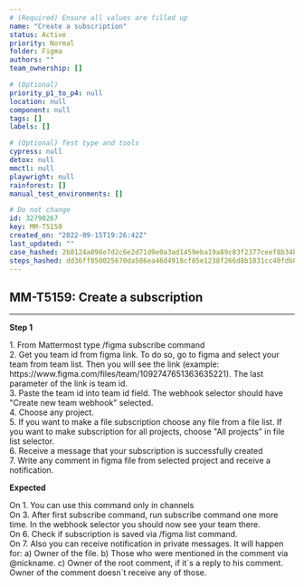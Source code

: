 ```yaml
---
# (Required) Ensure all values are filled up
name: "Create a subscription"
status: Active
priority: Normal
folder: Figma
authors: ""
team_ownership: []

# (Optional)
priority_p1_to_p4: null
location: null
component: null
tags: []
labels: []

# (Optional) Test type and tools
cypress: null
detox: null
mmctl: null
playwright: null
rainforest: []
manual_test_environments: []

# Do not change
id: 32798267
key: MM-T5159
created_on: "2022-09-15T19:26:42Z"
last_updated: ""
case_hashed: 2b8124a898e7d2c6e2d71d9e0a3ad1459eba19a89c83f2377ceef8b34bec6b3b1da940d078e048ff2a39de007d1044ba
steps_hashed: dd36ff050025670da586ea46d4918cf85e1238f266d8b1831cc40fdb89e35fafa1ac9fd596fc2b3dc3fc4856dab57392
---
```


<!-- (Auto-generated) Based on frontmatter's "key" and "name" -->

## MM-T5159: Create a subscription

---

**Step 1**

1\. From Mattermost type /figma subscribe command\
2\. Get you team id from figma link. To do so, go to figma and select your team from team list. Then you will see the link (example: https\://www\.figma.com/files/team/1092747651363635221). The last parameter of the link is team id.\
3\. Paste the team id into team id field. The webhook selector should have "Create new team webhook" selected.\
4\. Choose any project.\
5\. If you want to make a file subscription choose any file from a file list. If you want to make subscription for all projects, choose "All projects" in file list selector.\
6\. Receive a message that your subscription is successfully created\
7\. Write any comment in figma file from selected project and receive a notification.

**Expected**

On 1. You can use this command only in channels\
On 3. After first subscribe command, run subscribe command one more time. In the webhook selector you should now see your team there.\
On 6. Check if subscription is saved via /figma list command.\
On 7. Also you can receive notification in private messages. It will happen for: a) Owner of the file. b) Those who were mentioned in the comment via @nickname. c) Owner of the root comment, if it\`s a reply to his comment. Owner of the comment doesn\`t receive any of those.
